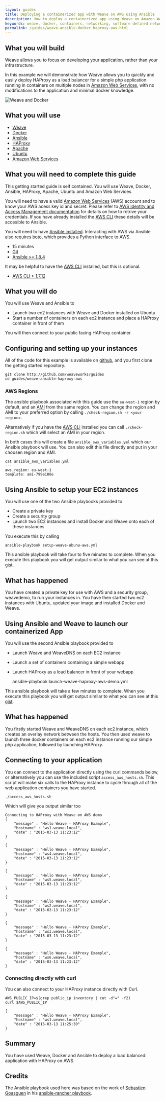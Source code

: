 ```yaml
---
layout: guides
title: Deploying a containerized app with Weave on AWS using Ansible
description: How to deploy a containerized app using Weave on Amazon Web Services using Ansible
keywords: weave, docker, containers, networking, software defined networking, ansible, haproxy, aws, amazon web services, ubuntu
permalink: /guides/weave-ansible-docker-haproxy-aws.html
---
```


## What you will build ##

Weave allows you to focus on developing your application, rather than your infrastructure.

In this example we will demonstrate how Weave allows you to quickly and easily deploy HAProxy as
a load balancer for a simple php application running in containers on multiple nodes in [Amazon
Web Services](http://aws.amazon.com), with no modifications to the application and minimal docker
knowledge.

![Weave and Docker](/guides/images/2_Node_HAProxy_AWS_Example.png)

## What you will use ##

* [Weave](http://weave.works)
* [Docker](http://docker.com)
* [Ansible](http://ansible.com)
* [HAProxy](http://haproxy.org)
* [Apache](http://httpd.apache.org)
* [Ubuntu](http://ubuntu.com)
* [Amazon Web Services](http://aws.amazon.com)

## What you will need to complete this guide ##

This getting started guide is self contained. You will use Weave, Docker, Ansible, HAProxy, Apache,
Ubuntu and Amazon Web Services.

You will need to have a valid [Amazon Web Services](http://aws.amazon.com) (AWS) account and to know your AWS acess key id and secret. Please refer to [AWS Identity and Access Management documentation](http://docs.aws.amazon.com/IAM/latest/UserGuide/IAM_Introduction.html#IAM-credentials-summary) for details on how to retrive your credentials. If you have already installed the [AWS CLI](http://docs.aws.amazon.com/cli/latest/userguide/cli-chap-getting-set-up.html) these details will be accesible to Ansible.

You will need to have [Ansible installed](http://docs.ansible.com/intro_installation.html). Interacting with AWS via Ansible also requires [boto](http://docs.pythonboto.org/en/latest/), which provides a Python interface to AWS.

* 15 minutes
* [Git](http://git-scm.com/downloads)
* [Ansible >= 1.8.4](http://docs.ansible.com/intro_installation.html)

It may be helpful to have the [AWS CLI](http://docs.aws.amazon.com/cli/latest/userguide/cli-chap-welcome.html) installed, but this is optional.

* [AWS CLI > 1.7.12 ](http://docs.aws.amazon.com/cli/latest/userguide/cli-chap-welcome.html)

## What you will do ##

You will use Weave and Ansible to

* Launch two ec2 instances with Weave and Docker installed on Ubuntu
* Start a number of containers on each ec2 instance and place a HAProxy container in front of them

You will then connect to your public facing HAProxy container.

## Configuring and setting up your instances ##

All of the code for this example is available on [github](http://github.com/weaveworks/guides), and you first clone the
getting started repository.

    git clone http://github.com/weaveworks/guides
    cd guides/weave-ansible-haproxy-aws

### AWS Regions ###

The ansible playbook associated with this guide use the `eu-west-1` region by default, and an [AMI](http://docs.aws.amazon.com/AWSEC2/latest/UserGuide/AMIs.html) from the same region. You can change the region and AMI to your preferred option by calling `./check-region.sh -r <your region>`.

Alternatively if you have the [AWS CLI](http://docs.aws.amazon.com/cli/latest/userguide/cli-chap-welcome.html) installed you can call `./check-region.sh` which will select an AMI in your region.

In both cases this will create a file `ansible_aws_variables.yml` which our Ansible playbook will use. You can also edit this file directly and put in your choosen region and AMI.

    cat ansible_aws_variables.yml
    ---
    aws_region: eu-west-1
    template: ami-799e100e

## Using Ansible to setup your EC2 instances ##

You will use one of the two Ansible playbooks provided to

* Create a private key
* Create a security group
* Launch two EC2 instances and install Docker and Weave onto each of these instances

You execute this by calling

    ansible-playbook setup-weave-ubunu-aws.yml

This ansible playbook will take four to five minutes to complete. When you execute this playbook you will get output similar to what you can see at this [gist](https://gist.github.com/fintanr/4d6bb5bbc92f4b1197a5).


## What has happened ##

You have created a private key for use with AWS and a security group, weavedemo, to run your instances in.
You have then started two ec2 instances with Ubuntu, updated your image and installed Docker and Weave.

## Using Ansible and Weave to launch our containerized App ##

You will use the second Ansible playbook provided to

* Launch Weave and WeaveDNS on each EC2 instance
* Launch a set of containers containing a simple webapp
* Launch HAProxy as a load balancer in front of your webapp


    ansible-playbook launch-weave-haproxy-aws-demo.yml

This ansible playbook will take a few minutes to complete. When you execute this playbook you will get output similar to what you can see at this [gist](https://gist.github.com/fintanr/a53febe129fea9219ef0).

## What has happened ##

You firstly started Weave and WeaveDNS on each ec2 instance, which creates an overlay network between the hosts.
You then used weave to launch three docker containers on each ec2 instance running our simple php application,
followed by launching HAProxy.

## Connecting to your application ##

You can connect to the application directly using the curl commands below, or alternatively you can use the
included script `access_aws_hosts.sh`. This script will make six calls to the HAProxy instance to cycle through
all of the web application containers you have started.

    ./access_aws_hosts.sh

Which will give you output similar too

    Connecting to HAProxy with Weave on AWS demo
    {
        "message" : "Hello Weave - HAProxy Example",
        "hostname" : "ws1.weave.local",
        "date" : "2015-03-13 11:23:12"
    }

    {
        "message" : "Hello Weave - HAProxy Example",
        "hostname" : "ws4.weave.local",
        "date" : "2015-03-13 11:23:12"
    }
    
    {
        "message" : "Hello Weave - HAProxy Example",
        "hostname" : "ws5.weave.local",
        "date" : "2015-03-13 11:23:12"
    }
    
    {
        "message" : "Hello Weave - HAProxy Example",
        "hostname" : "ws2.weave.local",
        "date" : "2015-03-13 11:23:12"
    }
    
    {
        "message" : "Hello Weave - HAProxy Example",
        "hostname" : "ws3.weave.local",
        "date" : "2015-03-13 11:23:12"
    }
    
    {
        "message" : "Hello Weave - HAProxy Example",
        "hostname" : "ws6.weave.local",
        "date" : "2015-03-13 11:23:12"
    }

### Connecting directly with curl ###

You can also connect to your HAProxy instance directly with Curl.

    AWS_PUBLIC_IP=$(grep public_ip inventory | cut -d"=" -f2)
    curl $AWS_PUBLIC_IP

    {
        "message" : "Hello Weave - HAProxy Example",
        "hostname" : "ws1.weave.local",
        "date" : "2015-03-13 11:25:30"
    }

## Summary ##

You have used Weave, Docker and Ansible to deploy a load balanced application with HAProxy on AWS.

## Credits ##

The Ansible playbook used here was based on the work of [Sebastien Goasguen](http://sebgoa.blogspot.com/) in his [ansible-rancher playbook](https://github.com/runseb/ansible-rancher).
